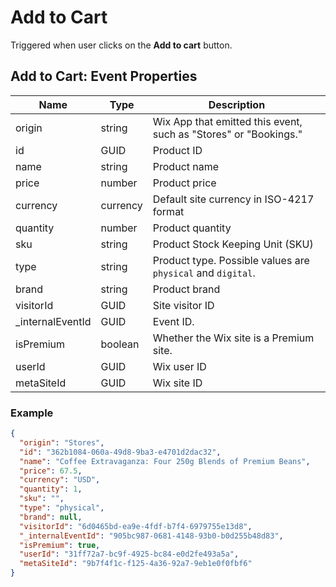 # Add to Cart

Triggered when user clicks on the **Add to cart** button.

## Add to Cart: Event Properties

| Name              | Type     | Description                                                      |
| ----------------- | -------- | ---------------------------------------------------------------- |
| origin            | string   | Wix App that emitted this event, such as "Stores" or "Bookings." |
| id                | GUID     | Product ID                                                       |
| name              | string   | Product name                                                     |
| price             | number   | Product price                                                    |
| currency          | currency | Default site currency in ISO-4217 format                         |
| quantity          | number   | Product quantity                                                 |
| sku               | string   | Product Stock Keeping Unit (SKU)                                 |
| type              | string   | Product type. Possible values are `physical` and `digital`.      |
| brand             | string   | Product brand                                                    |
| visitorId         | GUID     | Site visitor ID                                                  |
| \_internalEventId | GUID     | Event ID.                                                        |
| isPremium         | boolean  | Whether the Wix site is a Premium site.                          |
| userId            | GUID     | Wix user ID                                                      |
| metaSiteId        | GUID     | Wix site ID                                                      |

### Example

```json
{
  "origin": "Stores",
  "id": "362b1084-060a-49d8-9ba3-e4701d2dac32",
  "name": "Coffee Extravaganza: Four 250g Blends of Premium Beans",
  "price": 67.5,
  "currency": "USD",
  "quantity": 1,
  "sku": "",
  "type": "physical",
  "brand": null,
  "visitorId": "6d0465bd-ea9e-4fdf-b7f4-6979755e13d8",
  "_internalEventId": "905bc987-0681-4148-93b0-b0d255b48d83",
  "isPremium": true,
  "userId": "31ff72a7-bc9f-4925-bc84-e0d2fe493a5a",
  "metaSiteId": "9b7f4f1c-f125-4a36-92a7-9eb1e0f0fbf6"
}
```

